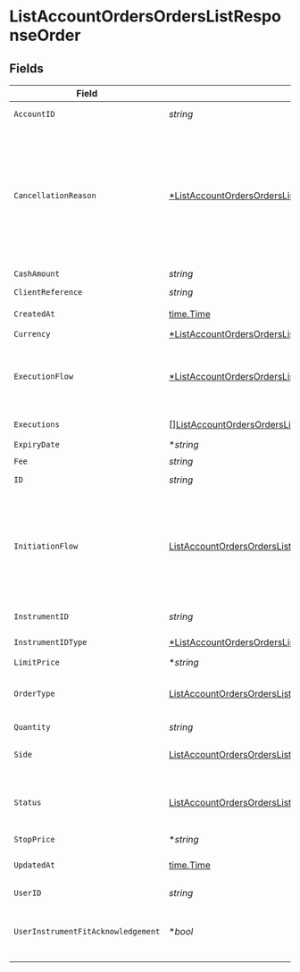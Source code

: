 # ListAccountOrdersOrdersListResponseOrder


## Fields

| Field                                                                                                                                                                                                                                                          | Type                                                                                                                                                                                                                                                           | Required                                                                                                                                                                                                                                                       | Description                                                                                                                                                                                                                                                    |
| -------------------------------------------------------------------------------------------------------------------------------------------------------------------------------------------------------------------------------------------------------------- | -------------------------------------------------------------------------------------------------------------------------------------------------------------------------------------------------------------------------------------------------------------- | -------------------------------------------------------------------------------------------------------------------------------------------------------------------------------------------------------------------------------------------------------------- | -------------------------------------------------------------------------------------------------------------------------------------------------------------------------------------------------------------------------------------------------------------- |
| `AccountID`                                                                                                                                                                                                                                                    | *string*                                                                                                                                                                                                                                                       | :heavy_check_mark:                                                                                                                                                                                                                                             | The ID of the account that owns the order                                                                                                                                                                                                                      |
| `CancellationReason`                                                                                                                                                                                                                                           | [*ListAccountOrdersOrdersListResponseOrderCancellationReason](../../models/operations/listaccountordersorderslistresponseordercancellationreason.md)                                                                                                           | :heavy_minus_sign:                                                                                                                                                                                                                                             | Reason for Order cancellation. The field is present in case the Order has a status of CANCELLED.<br/>* CANCELLED_BY_CLIENT - <br/>* CANCELLED_BY_UPVEST_OPERATIONS - <br/>* CANCELLED_BY_TRADING_PARTNER - <br/>* CANCELLED_BY_UPVEST_PLATFORM -               |
| `CashAmount`                                                                                                                                                                                                                                                   | *string*                                                                                                                                                                                                                                                       | :heavy_check_mark:                                                                                                                                                                                                                                             | N/A                                                                                                                                                                                                                                                            |
| `ClientReference`                                                                                                                                                                                                                                              | *string*                                                                                                                                                                                                                                                       | :heavy_check_mark:                                                                                                                                                                                                                                             | An ID provided by the client                                                                                                                                                                                                                                   |
| `CreatedAt`                                                                                                                                                                                                                                                    | [time.Time](https://pkg.go.dev/time#Time)                                                                                                                                                                                                                      | :heavy_check_mark:                                                                                                                                                                                                                                             | Date and time when the resource was created. [RFC 3339-5](https://datatracker.ietf.org/doc/html/rfc3339#section-5.6), [ISO8601 UTC](https://www.iso.org/iso-8601-date-and-time-format.html)                                                                    |
| `Currency`                                                                                                                                                                                                                                                     | [*ListAccountOrdersOrdersListResponseOrderCurrency](../../models/operations/listaccountordersorderslistresponseordercurrency.md)                                                                                                                               | :heavy_minus_sign:                                                                                                                                                                                                                                             | N/A                                                                                                                                                                                                                                                            |
| `ExecutionFlow`                                                                                                                                                                                                                                                | [*ListAccountOrdersOrdersListResponseOrderExecutionFlow](../../models/operations/listaccountordersorderslistresponseorderexecutionflow.md)                                                                                                                     | :heavy_minus_sign:                                                                                                                                                                                                                                             | Execution flow that the order processing goes through. If no value is specified, the default value is assumed - `STRAIGHT_THROUGH`.<br/>* STRAIGHT_THROUGH - <br/>* BLOCK -                                                                                    |
| `Executions`                                                                                                                                                                                                                                                   | [][ListAccountOrdersOrdersListResponseOrderOrderExecution](../../models/operations/listaccountordersorderslistresponseorderorderexecution.md)                                                                                                                  | :heavy_check_mark:                                                                                                                                                                                                                                             | Order executions associated with this order                                                                                                                                                                                                                    |
| `ExpiryDate`                                                                                                                                                                                                                                                   | **string*                                                                                                                                                                                                                                                      | :heavy_minus_sign:                                                                                                                                                                                                                                             | N/A                                                                                                                                                                                                                                                            |
| `Fee`                                                                                                                                                                                                                                                          | *string*                                                                                                                                                                                                                                                       | :heavy_check_mark:                                                                                                                                                                                                                                             | N/A                                                                                                                                                                                                                                                            |
| `ID`                                                                                                                                                                                                                                                           | *string*                                                                                                                                                                                                                                                       | :heavy_check_mark:                                                                                                                                                                                                                                             | N/A                                                                                                                                                                                                                                                            |
| `InitiationFlow`                                                                                                                                                                                                                                               | [ListAccountOrdersOrdersListResponseOrderInitiationFlow](../../models/operations/listaccountordersorderslistresponseorderinitiationflow.md)                                                                                                                    | :heavy_check_mark:                                                                                                                                                                                                                                             | Initiation flow used during order creation, i.e. what triggered the order.<br/>* API - <br/>* PORTFOLIO - <br/>* CASH_DIVIDEND_REINVESTMENT - <br/>* PORTFOLIO_REBALANCING - <br/>* SELL_TO_COVER_FEES - <br/>* SELL_TO_COVER_TAXES - <br/>* ACCOUNT_LIQUIDATION - <br/>* UPVEST_OPERATIONS -  |
| `InstrumentID`                                                                                                                                                                                                                                                 | *string*                                                                                                                                                                                                                                                       | :heavy_check_mark:                                                                                                                                                                                                                                             | International securities identification number defined by [ISO 6166](https://en.wikipedia.org/wiki/International_Securities_Identification_Number).                                                                                                            |
| `InstrumentIDType`                                                                                                                                                                                                                                             | [*ListAccountOrdersOrdersListResponseOrderInstrumentIDType](../../models/operations/listaccountordersorderslistresponseorderinstrumentidtype.md)                                                                                                               | :heavy_minus_sign:                                                                                                                                                                                                                                             | The type of the ID used in the request.<br/>* ISIN -                                                                                                                                                                                                           |
| `LimitPrice`                                                                                                                                                                                                                                                   | **string*                                                                                                                                                                                                                                                      | :heavy_minus_sign:                                                                                                                                                                                                                                             | N/A                                                                                                                                                                                                                                                            |
| `OrderType`                                                                                                                                                                                                                                                    | [ListAccountOrdersOrdersListResponseOrderOrderType](../../models/operations/listaccountordersorderslistresponseorderordertype.md)                                                                                                                              | :heavy_check_mark:                                                                                                                                                                                                                                             | Type of the order.<br/>* MARKET - <br/>* LIMIT - <br/>* STOP -                                                                                                                                                                                                 |
| `Quantity`                                                                                                                                                                                                                                                     | *string*                                                                                                                                                                                                                                                       | :heavy_check_mark:                                                                                                                                                                                                                                             | N/A                                                                                                                                                                                                                                                            |
| `Side`                                                                                                                                                                                                                                                         | [ListAccountOrdersOrdersListResponseOrderSide](../../models/operations/listaccountordersorderslistresponseorderside.md)                                                                                                                                        | :heavy_check_mark:                                                                                                                                                                                                                                             | Side of the order.<br/>* BUY - <br/>* SELL -                                                                                                                                                                                                                   |
| `Status`                                                                                                                                                                                                                                                       | [ListAccountOrdersOrdersListResponseOrderStatus](../../models/operations/listaccountordersorderslistresponseorderstatus.md)                                                                                                                                    | :heavy_check_mark:                                                                                                                                                                                                                                             | The execution status of the order.<br/>* NEW - <br/>* PROCESSING - <br/>* FILLED - <br/>* CANCELLED -                                                                                                                                                          |
| `StopPrice`                                                                                                                                                                                                                                                    | **string*                                                                                                                                                                                                                                                      | :heavy_minus_sign:                                                                                                                                                                                                                                             | N/A                                                                                                                                                                                                                                                            |
| `UpdatedAt`                                                                                                                                                                                                                                                    | [time.Time](https://pkg.go.dev/time#Time)                                                                                                                                                                                                                      | :heavy_check_mark:                                                                                                                                                                                                                                             | Date and time when the resource was last updated. [RFC 3339-5](https://datatracker.ietf.org/doc/html/rfc3339#section-5.6), [ISO8601 UTC](https://www.iso.org/iso-8601-date-and-time-format.html)                                                               |
| `UserID`                                                                                                                                                                                                                                                       | *string*                                                                                                                                                                                                                                                       | :heavy_check_mark:                                                                                                                                                                                                                                             | The ID of the user                                                                                                                                                                                                                                             |
| `UserInstrumentFitAcknowledgement`                                                                                                                                                                                                                             | **bool*                                                                                                                                                                                                                                                        | :heavy_minus_sign:                                                                                                                                                                                                                                             | Only applicable if the user has failed the instrument fit check for the instrument type being ordered. True if the user has acknowledged their willingness to trade.                                                                                           |